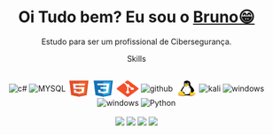 <div>
  
  <h1 align="center">
    Oi Tudo bem? Eu sou o 
    <a href="https://github.com/Brunoafms">Bruno😁</a>
  </h1>
  
  <p align="center">
    Estudo para ser um profissional de Cibersegurança.
      
      
  </p>
  
  <p align="center">
    Skills
  </p>
  


<div align="center" valign="top"><br>
  <img align="center" alt="c#" height="40" width="40" src="https://img.icons8.com/fluency/512/c-sharp-logo.png">
  <img align="center" alt="MYSQL" height="30" width="40" src="https://cdn.jsdelivr.net/gh/devicons/devicon/icons/mysql/mysql-original.svg">
  <img align="center" alt="HTML" height="30" width="40" src="https://raw.githubusercontent.com/devicons/devicon/master/icons/html5/html5-original.svg">
  <img align="center" alt="CSS" height="30" width="40" src="https://raw.githubusercontent.com/devicons/devicon/master/icons/css3/css3-original.svg">
  <img align="center" alt="git" height="30" width="40" src="https://raw.githubusercontent.com/devicons/devicon/master/icons/git/git-original.svg">
  <img align="center" alt="github" height="35" width="35" src="https://img.icons8.com/plasticine/512/github-squared.png">
  <img align="center" alt="linux" height="30" width="40" src="https://raw.githubusercontent.com/devicons/devicon/master/icons/linux/linux-original.svg">
  <img align="center" alt="kali" height="40" width="40" src="https://user-images.githubusercontent.com/109405514/219822364-0b3078f1-0d99-4f7d-a098-c36694bccd5e.png">
  <img align="center" alt="windows" height="30" width="35" src="https://img.icons8.com/fluency/256/windows-11.png">
  <img align="center" alt="windows" height="35" width="40" src="https://img.icons8.com/color/512/java-coffee-cup-logo.png">
  <img align="center" alt="Python" height="35" width="40" src="https://img.icons8.com/3d-fluency/256/python.png">
</div><br>
 

<div align="center">
  <a href="https://www.youtube.com/channel/UC37PG4cxtQ--UOZbBJK5slA" target="_blank"><img src="https://img.shields.io/badge/YouTube-FF0000?style=for-the-badge&logo=youtube&logoColor=white" target="_blank"></a>
  <a href="https://www.instagram.com/brunoafms/" target="_blank"><img src="https://img.shields.io/badge/-Instagram-%23E4405F?style=for-the-badge&logo=instagram&logoColor=white" target="_blank"></a>
  <a href="https://www.linkedin.com/in/bruno-de-almeida-ferreira-mendes-55784a244/" target="_blank"><img src="https://img.shields.io/badge/-LinkedIn-%230077B5?style=for-the-badge&logo=linkedin&logoColor=white" target="_blank"></a> 
  <a href="mailto:brunoafms@gmail.com"><img src="https://img.shields.io/badge/-Gmail-%23333?style=for-the-badge&logo=gmail&logoColor=white" target="_blank"></a>
</div>

<div align="center">


  
</div>

<div align="center">
  
</div>
